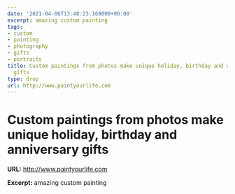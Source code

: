 ```yaml
---
date: '2021-04-06T13:40:23.168000+00:00'
excerpt: amazing custom painting
tags:
- custom
- painting
- photography
- gifts
- portraits
title: Custom paintings from photos make unique holiday, birthday and anniversary
  gifts
type: drop
url: http://www.paintyourlife.com
---
```


# Custom paintings from photos make unique holiday, birthday and anniversary gifts

**URL:** http://www.paintyourlife.com

**Excerpt:** amazing custom painting
